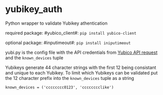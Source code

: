 # yubikey_auth
Python wrapper to validate Yubikey athentication

required package:
#yubico_client#: `pip install yubico-client`

optional package:
#inputimeout#: `pip install iniputimeout`

yubi.py is the config file with the API credentials from [Yubico API request](https://upgrade.yubico.com/getapikey/) and the `known_devices` tuple

Yubikeys generate 44 character strings with the first 12 being consistant and unique to each Yubikey.  To limit which Yubikeys can be validated put the 12 character prefix into the `known_devices` tuple as a string

`known_devices = ('cccccccc0123', 'cccccccclike')`
